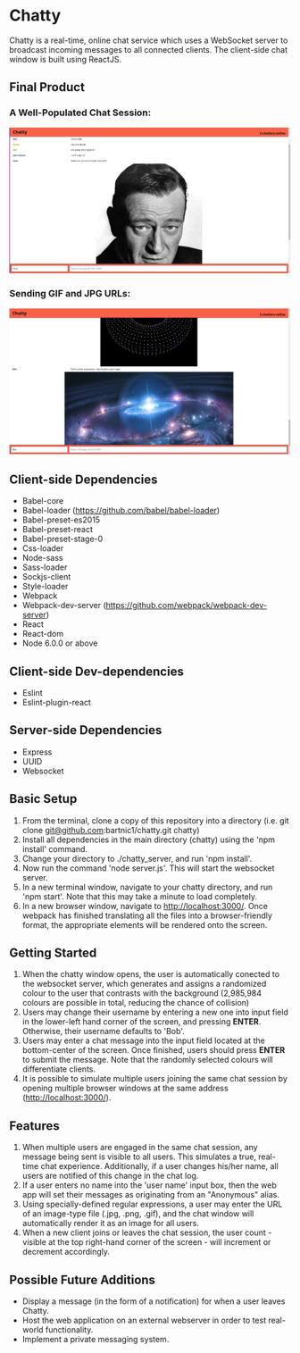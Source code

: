 # Chatty

Chatty is a real-time, online chat service which uses a WebSocket server to broadcast incoming messages to all connected clients. The client-side chat window is built using ReactJS.

## Final Product

### A Well-Populated Chat Session:
!["Many users in chat"](https://github.com/bartnic1/chatty/blob/master/Sample_images/the%20chatty%20experience.png)

### Sending GIF and JPG URLs:
!["Images in chat"](https://github.com/bartnic1/chatty/blob/master/Sample_images/GIF%20and%20JPG.png)

## Client-side Dependencies

- Babel-core
- Babel-loader (https://github.com/babel/babel-loader)
- Babel-preset-es2015
- Babel-preset-react
- Babel-preset-stage-0
- Css-loader
- Node-sass
- Sass-loader
- Sockjs-client
- Style-loader
- Webpack
- Webpack-dev-server (https://github.com/webpack/webpack-dev-server)
- React
- React-dom
- Node 6.0.0 or above

## Client-side Dev-dependencies

- Eslint
- Eslint-plugin-react

## Server-side Dependencies

- Express
- UUID
- Websocket

## Basic Setup

1. From the terminal, clone a copy of this repository into a directory (i.e. git clone git@github.com:bartnic1/chatty.git chatty)
2. Install all dependencies in the main directory (chatty) using the 'npm install' command.
3. Change your directory to ./chatty_server, and run 'npm install'.
4. Now run the command 'node server.js'. This will start the websocket server.
5. In a new terminal window, navigate to your chatty directory, and run 'npm start'. Note that this may take a minute to load completely.
6. In a new browser window, navigate to <http://localhost:3000/>. Once webpack has finished translating all the files into a browser-friendly format, the appropriate elements will be rendered onto the screen.

## Getting Started

1. When the chatty window opens, the user is automatically conected to the websocket server, which generates and assigns a randomized colour to the user that contrasts with the background (2,985,984 colours are possible in total, reducing the chance of collision)
2. Users may change their username by entering a new one into input field in the lower-left hand corner of the screen, and pressing **ENTER**. Otherwise, their username defaults to 'Bob'.
3. Users may enter a chat message into the input field located at the bottom-center of the screen. Once finished, users should press **ENTER** to submit the message. Note that the randomly selected colours will differentiate clients.
4. It is possible to simulate multiple users joining the same chat session by opening multiple browser windows at the same address (<http://localhost:3000/>).

## Features

1. When multiple users are engaged in the same chat session, any message being sent is visible to all users. This simulates a true, real-time chat experience. Additionally, if a user changes his/her name, all users are notified of this change in the chat log.
2. If a user enters no name into the 'user name' input box, then the web app will set their messages as originating from an "Anonymous" alias.
3. Using specially-defined regular expressions, a user may enter the URL of an image-type file (.jpg, .png, .gif), and the chat window will automatically render it as an image for all users.
4. When a new client joins or leaves the chat session, the user count - visible at the top right-hand corner of the screen - will increment or decrement accordingly.

## Possible Future Additions

- Display a message (in the form of a notification) for when a user leaves Chatty.
- Host the web application on an external webserver in order to test real-world functionality.
- Implement a private messaging system.
